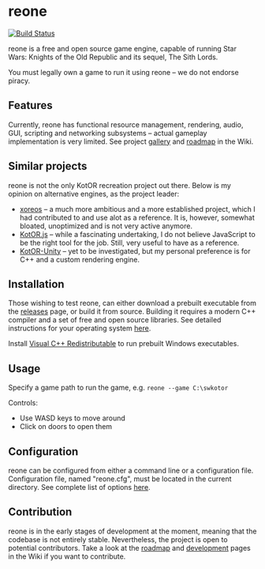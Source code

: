 # reone

[![Build Status](https://travis-ci.com/seedhartha/reone.svg?branch=master)](https://travis-ci.com/seedhartha/reone)

reone is a free and open source game engine, capable of running Star Wars: Knights of the Old Republic and its sequel, The Sith Lords.

You must legally own a game to run it using reone – we do not endorse piracy.

## Features

Currently, reone has functional resource management, rendering, audio, GUI, scripting and networking subsystems – actual gameplay implementation is very limited. See project [gallery](https://github.com/seedhartha/reone/wiki/Gallery) and [roadmap](https://github.com/seedhartha/reone/wiki/Roadmap) in the Wiki.

## Similar projects

reone is not the only KotOR recreation project out there. Below is my opinion on alternative engines, as the project leader:

* [xoreos](https://github.com/xoreos/xoreos) – a much more ambitious and a more established project, which I had contributed to and use alot as a reference. It is, however, somewhat bloated, unoptimized and is not very active anymore.
* [KotOR.js](https://github.com/KobaltBlu/KotOR.js) – while a fascinating undertaking, I do not believe JavaScript to be the right tool for the job. Still, very useful to have as a reference.
* [KotOR-Unity](https://github.com/rwc4301/KotOR-Unity) – yet to be investigated, but my personal preference is for C++ and a custom rendering engine.

## Installation

Those wishing to test reone, can either download a prebuilt executable from the [releases](https://github.com/seedhartha/reone/releases) page, or build it from source. Building it requires a modern C++ compiler and a set of free and open source libraries. See detailed instructions for your operating system [here](https://github.com/seedhartha/reone/wiki/Installation).

Install [Visual C++ Redistributable](https://aka.ms/vs/16/release/vc_redist.x64.exe) to run prebuilt Windows executables.

## Usage

Specify a game path to run the game, e.g. `reone --game C:\swkotor`

Controls:
* Use WASD keys to move around
* Click on doors to open them

## Configuration

reone can be configured from either a command line or a configuration file. Configuration file, named "reone.cfg", must be located in the current directory. See complete list of options [here](https://github.com/seedhartha/reone/wiki/Program-options).

## Contribution

reone is in the early stages of development at the moment, meaning that the codebase is not entirely stable. Nevertheless, the project is open to potential contributors. Take a look at the [roadmap](https://github.com/seedhartha/reone/wiki/Roadmap) and [development](https://github.com/seedhartha/reone/wiki/Development) pages in the Wiki if you want to contribute.
